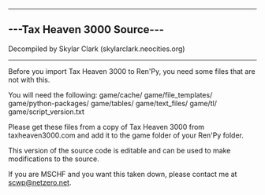 ----------------------------
---Tax Heaven 3000 Source---
----------------------------

Decompiled by Skylar Clark (skylarclark.neocities.org)
______________________________________________________

Before you import Tax Heaven 3000 to Ren'Py, you need some files that are not with this.

You will need the following:
	game/cache/
	game/file_templates/
	game/python-packages/
	game/tables/
	game/text_files/
	game/tl/
	game/script_version.txt

Please get these files from a copy of Tax Heaven 3000 from taxheaven3000.com
and add it to the game folder of your Ren'Py folder.

This version of the source code is editable and can be used to make modifications to the source.

If you are MSCHF and you want this taken down, please contact me at scwp@netzero.net.
